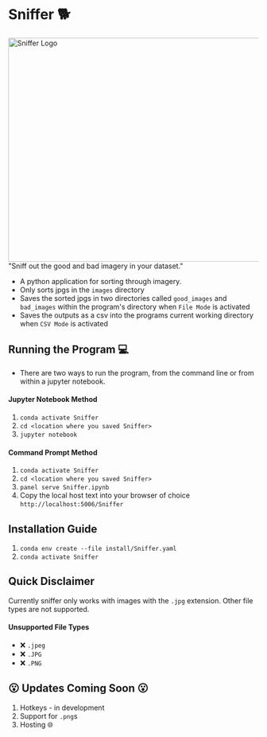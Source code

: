 # Sniffer 🐕
<img src="https://user-images.githubusercontent.com/61564689/159071698-5332b923-1e98-4082-95a1-bbf5b04ce318.gif" align="right"
     alt="Sniffer Logo" width="560" height="450">
"Sniff out the good and bad imagery in your dataset."

- A python application for sorting through imagery.
- Only sorts jpgs in the `images` directory
- Saves the sorted jpgs in two directories called `good_images` and `bad_images` within the program's directory when `File Mode` is activated
- Saves the outputs as a csv into the programs current working directory when `CSV Mode` is activated

## Running the Program :computer:

- There are two ways to run the program, from the command line or from within a jupyter notebook.

#### Jupyter Notebook Method

1. `conda activate Sniffer`
2. `cd <location where you saved Sniffer>`
3. `jupyter notebook`

#### Command Prompt Method

1. `conda activate Sniffer`
2. `cd <location where you saved Sniffer>`
3. `panel serve Sniffer.ipynb`
4. Copy the local host text into your browser of choice `http://localhost:5006/Sniffer`

## Installation Guide

1. `conda env create --file install/Sniffer.yaml`
2. `conda activate Sniffer`

## Quick Disclaimer
Currently sniffer only works with images with the `.jpg` extension. Other file types are not supported.
####  Unsupported File Types
- :x: `.jpeg` 
- :x: `.JPG`
- :x: `.PNG`


## :open_mouth: Updates Coming Soon :open_mouth:

1. Hotkeys - in development
2. Support for `.png`s
3. Hosting :globe_with_meridians:

